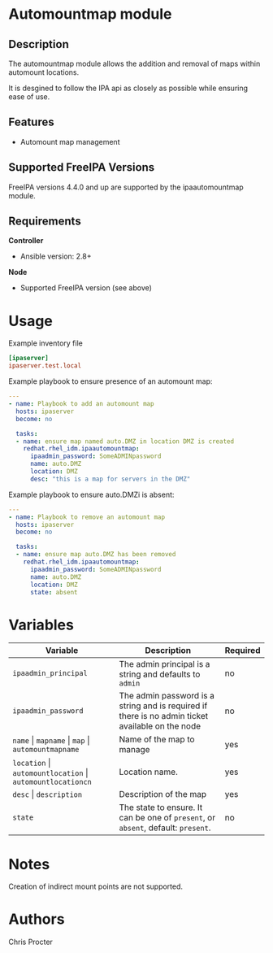 Automountmap module
=====================

Description
-----------

The automountmap module allows the addition and removal of maps within automount locations.

It is desgined to follow the IPA api as closely as possible while ensuring ease of use.


Features
--------
* Automount map management

Supported FreeIPA Versions
--------------------------

FreeIPA versions 4.4.0 and up are supported by the ipaautomountmap module.

Requirements
------------
**Controller**
* Ansible version: 2.8+

**Node**
* Supported FreeIPA version (see above)


Usage
=====

Example inventory file

```ini
[ipaserver]
ipaserver.test.local
```

Example playbook to ensure presence of an automount map:

```yaml
---
- name: Playbook to add an automount map
  hosts: ipaserver
  become: no

  tasks:
  - name: ensure map named auto.DMZ in location DMZ is created
    redhat.rhel_idm.ipaautomountmap:
      ipaadmin_password: SomeADMINpassword
      name: auto.DMZ
      location: DMZ
      desc: "this is a map for servers in the DMZ"
```

Example playbook to ensure auto.DMZi is absent:

```yaml
---
- name: Playbook to remove an automount map
  hosts: ipaserver
  become: no

  tasks:
  - name: ensure map auto.DMZ has been removed
    redhat.rhel_idm.ipaautomountmap:
      ipaadmin_password: SomeADMINpassword
      name: auto.DMZ
      location: DMZ
      state: absent
```


Variables
=========

Variable | Description | Required
-------- | ----------- | --------
`ipaadmin_principal` | The admin principal is a string and defaults to `admin` | no
`ipaadmin_password` | The admin password is a string and is required if there is no admin ticket available on the node | no
`name` \| `mapname` \| `map` \| `automountmapname` | Name of the map to manage | yes
`location` \| `automountlocation` \| `automountlocationcn` | Location name. | yes
`desc` \| `description` | Description of the map | yes
`state` | The state to ensure. It can be one of `present`, or `absent`, default: `present`. | no


Notes
=====

Creation of indirect mount points are not supported.

Authors
=======

Chris Procter
